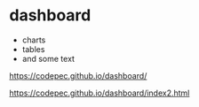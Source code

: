 # dashboard

- charts
- tables
- and some text

https://codepec.github.io/dashboard/

https://codepec.github.io/dashboard/index2.html
